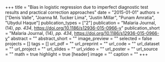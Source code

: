 +++
title = "Bias in logistic regression due to imperfect diagnostic test results and practical correction approaches"
date = "2015-01-01"
authors = ["Denis Valle", "Joanna M. Tucker Lima", "Justin Millar", "Punam Amratia", "Ubydul Haque"]
publication_types = ["2"]
publication = "Malaria Journal, (14), _pp. 434_, https://doi.org/10.1186/s12936-015-0966-y"
publication_short = "Malaria Journal, (14), _pp. 434_, https://doi.org/10.1186/s12936-015-0966-y"
abstract = ""
abstract_short = ""
image_preview = ""
selected = false
projects = []
tags = []
url_pdf = ""
url_preprint = ""
url_code = ""
url_dataset = ""
url_project = ""
url_slides = ""
url_video = ""
url_poster = ""
url_source = ""
math = true
highlight = true
[header]
image = ""
caption = ""
+++
